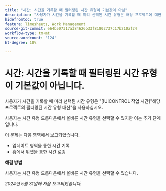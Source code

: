 ```yaml
---
title: "시간: 시간을 기록할 때 필터링된 시간 유형이 기본값이 아님"
description: "사용자가 시간을 기록할 때 미리 선택된 시간 유형은 해당 프로젝트에 대한 필터링된 시간 유형 대신 작업 시간 입니다."
hidefromtoc: true
feature: Timesheets, Work Management
source-git-commit: e64b507317a384626b33f81802737c17b210af24
workflow-type: tm+mt
source-wordcount: '124'
ht-degree: 10%

---
```



# 시간: 시간을 기록할 때 필터링된 시간 유형이 기본값이 아닙니다.

사용자가 시간을 기록할 때 미리 선택된 시간 유형은 &quot;[!UICONTROL 작업 시간]&quot;해당 프로젝트의 필터링된 시간 유형 대신&quot;을 사용하십시오.

사용자는 시간 유형 드롭다운에서 올바른 시간 유형을 선택할 수 있지만 이는 추가 단계입니다.

이 문제는 다음 영역에서 보고되었습니다.

* 업데이트 영역을 통한 시간 기록
* 홈에서 위젯을 통한 시간 로깅

**해결 방법**

사용자는 시간 유형 드롭다운에서 올바른 시간 유형을 선택할 수 있습니다.

_2024년 5월 31일에 처음 보고되었습니다._
